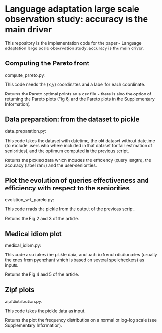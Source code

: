 # Language adaptation large scale observation study: accuracy is the main driver

This repository is the implementation code for the paper - Language adaptation large scale observation study: accuracy is the main driver.


## Computing the Pareto front
compute_pareto.py: 

This code needs the (x,y) coordinates and a label for each coordinate.

Returns the Pareto optimal points as a csv file - there is also the option of returning the Pareto plots (Fig 6, and the Pareto plots in the Supplementary Information).

## Data preparation: from the dataset to pickle 
data_preparation.py: 

This code takes the dataset with datetime, the old dataset without datetime (to exclude users who where included in that dataset for fair estimation of seniorities), and the optimum computed in the previous script.

Returns the pickled data which includes the efficiency (query length), the accuracy (label rank) and the user-seniorities.

## Plot the evolution of queries effectiveness and efficiency with respect to the seniorities
evolution_wrt_pareto.py:

This code reads the pickle from the output of the previous script.

Returns the Fig 2 and 3 of the article.

## Medical idiom plot
medical_idiom.py:

This code also takes the pickle data, and path to french dictionaries (usually the ones from pyenchant which is based on several spellcheckers) as inputs.

Returns the Fig 4 and 5 of the article.

## Zipf plots
zipfdistribution.py:

This code takes the pickle data as input.

Returns the plot the frequency distribution on a normal or log-log scale (see Supplementary Information).

